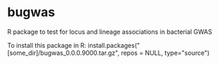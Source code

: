 # bugwas
R package to test for locus and lineage associations in bacterial GWAS

To install this package in R:
install.packages("[some_dir]/bugwas_0.0.0.9000.tar.gz", repos = NULL, type="source")
